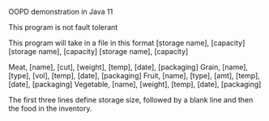 OOPD demonstration in Java 11

This program is not fault tolerant

This program will take in a file in this format
[storage name], [capacity]
[storage name], [capacity]
[storage name], [capacity]

Meat,      [name], [cut],    [weight], [temp], [date], [packaging]
Grain,     [name], [type],   [vol],    [temp], [date], [packaging]
Fruit,     [name], [type],   [amt],    [temp], [date], [packaging]
Vegetable, [name], [weight], [temp],   [date], [packaging]

The first three lines define storage size, followed by a blank line and then the food in the inventory.
